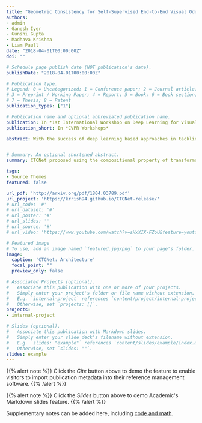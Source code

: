 ```yaml
---
title: "Geometric Consistency for Self-Supervised End-to-End Visual Odometry"
authors:
- admin
- Ganesh Iyer
- Gunshi Gupta
- Madhava Krishna
- Liam Paull
date: "2018-04-01T00:00:00Z"
doi: ""

# Schedule page publish date (NOT publication's date).
publishDate: "2018-04-01T00:00:00Z"

# Publication type.
# Legend: 0 = Uncategorized; 1 = Conference paper; 2 = Journal article;
# 3 = Preprint / Working Paper; 4 = Report; 5 = Book; 6 = Book section;
# 7 = Thesis; 8 = Patent
publication_types: ["1"]

# Publication name and optional abbreviated publication name.
publication: In *1st International Workshop on Deep Learning for Visual SLAM, CVPR 2018*
publication_short: In *CVPR Workshops*

abstract: With the success of deep learning based approaches in tackling challenging problems in computer vision, a wide range of deep architectures have recently been proposed for the task of visual odometry (VO) estimation. Most of these proposed solutions rely on supervision, which requires the acquisition of precise ground-truth camera pose information, collected using expensive motion capture systems or high-precision IMU/GPS sensor rigs. In this work, we propose an unsupervised paradigm for deep visual odometry learning. We show that using a noisy teacher, which could be a standard VO pipeline, and by designing a loss term that enforces geometric consistency of the trajectory, we can train accurate deep models for VO that do not require ground-truth labels. We leverage geometry as a self-supervisory signal and propose "Composite Transformation Constraints (CTCs)", that automatically generate supervisory signals for training and enforce geometric consistency in the VO estimate. We also present a method of characterizing the uncertainty in VO estimates thus obtained. To evaluate our VO pipeline, we present exhaustive ablation studies that demonstrate the efficacy of end-to-end, self-supervised methodologies to train deep models for monocular VO. We show that leveraging concepts from geometry and incorporating them into the training of a recurrent neural network results in performance competitive to supervised deep VO methods.


# Summary. An optional shortened abstract.
summary: CTCNet proposed using the compositional property of transformations to self-supervise learning of visual odometry from images.

tags:
- Source Themes
featured: false

url_pdf: 'http://arxiv.org/pdf/1804.03789.pdf'
url_project: 'https://krrish94.github.io/CTCNet-release/'
# url_code: '#'
# url_dataset: '#'
# url_poster: '#'
# url_slides: ''
# url_source: '#'
# url_video: 'https://www.youtube.com/watch?v=sHxXIX-FZoU&feature=youtu.be'

# Featured image
# To use, add an image named `featured.jpg/png` to your page's folder. 
image:
  caption: 'CTCNet: Architecture'
  focal_point: ""
  preview_only: false

# Associated Projects (optional).
#   Associate this publication with one or more of your projects.
#   Simply enter your project's folder or file name without extension.
#   E.g. `internal-project` references `content/project/internal-project/index.md`.
#   Otherwise, set `projects: []`.
projects:
- internal-project

# Slides (optional).
#   Associate this publication with Markdown slides.
#   Simply enter your slide deck's filename without extension.
#   E.g. `slides: "example"` references `content/slides/example/index.md`.
#   Otherwise, set `slides: ""`.
slides: example
---
```


{{% alert note %}}
Click the *Cite* button above to demo the feature to enable visitors to import publication metadata into their reference management software.
{{% /alert %}}

{{% alert note %}}
Click the *Slides* button above to demo Academic's Markdown slides feature.
{{% /alert %}}

Supplementary notes can be added here, including [code and math](https://sourcethemes.com/academic/docs/writing-markdown-latex/).
